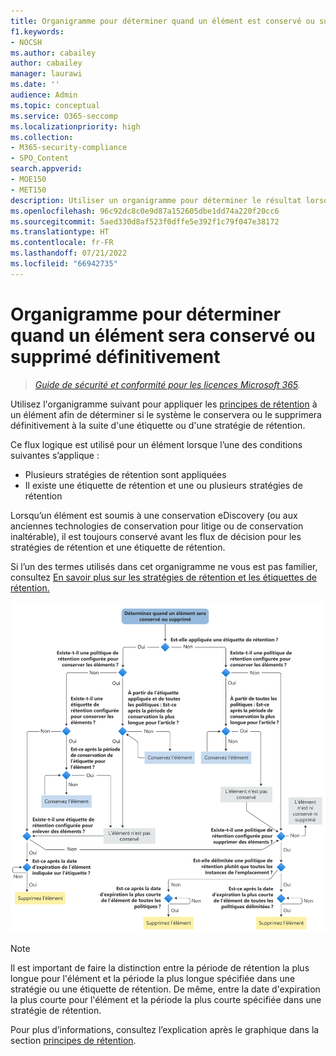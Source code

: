 ```yaml
---
title: Organigramme pour déterminer quand un élément est conservé ou supprimé
f1.keywords:
- NOCSH
ms.author: cabailey
author: cabailey
manager: laurawi
ms.date: ''
audience: Admin
ms.topic: conceptual
ms.service: O365-seccomp
ms.localizationpriority: high
ms.collection:
- M365-security-compliance
- SPO_Content
search.appverid:
- MOE150
- MET150
description: Utiliser un organigramme pour déterminer le résultat lorsqu’un élément dans Microsoft 365 possède plusieurs stratégies de rétention ou une étiquette de rétention et des stratégies de rétention
ms.openlocfilehash: 96c92dc8c0e9d87a152605dbe1dd74a220f20cc6
ms.sourcegitcommit: 5aed330d8af523f0dffe5e392f1c79f047e38172
ms.translationtype: HT
ms.contentlocale: fr-FR
ms.lasthandoff: 07/21/2022
ms.locfileid: "66942735"
---
```

# <a name="flowchart-to-determine-when-an-item-will-be-retained-or-permanently-deleted"></a>Organigramme pour déterminer quand un élément sera conservé ou supprimé définitivement

>*[Guide de sécurité et conformité pour les licences Microsoft 365](/office365/servicedescriptions/microsoft-365-service-descriptions/microsoft-365-tenantlevel-services-licensing-guidance/microsoft-365-security-compliance-licensing-guidance).*

Utilisez l'organigramme suivant pour appliquer les [principes de rétention](retention.md#the-principles-of-retention-or-what-takes-precedence) à un élément afin de déterminer si le système le conservera ou le supprimera définitivement à la suite d'une étiquette ou d'une stratégie de rétention.

Ce flux logique est utilisé pour un élément lorsque l’une des conditions suivantes s’applique :

- Plusieurs stratégies de rétention sont appliquées
- Il existe une étiquette de rétention et une ou plusieurs stratégies de rétention

Lorsqu’un élément est soumis à une conservation eDiscovery (ou aux anciennes technologies de conservation pour litige ou de conservation inaltérable), il est toujours conservé avant les flux de décision pour les stratégies de rétention et une étiquette de rétention.

Si l’un des termes utilisés dans cet organigramme ne vous est pas familier, consultez [En savoir plus sur les stratégies de rétention et les étiquettes de rétention.](retention.md)


   ![Organigramme pour déterminer quand un élément sera conservé ou supprimé définitivement](../media/retention-flowchart.svg)

> [!NOTE]
> Il est important de faire la distinction entre la période de rétention la plus longue pour l'élément et la période la plus longue spécifiée dans une stratégie ou une étiquette de rétention. De même, entre la date d'expiration la plus courte pour l'élément et la période la plus courte spécifiée dans une stratégie de rétention.
> 
> Pour plus d’informations, consultez l’explication après le graphique dans la section [principes de rétention](retention.md#the-principles-of-retention-or-what-takes-precedence).
